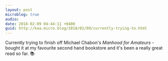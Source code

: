 ```yaml
---
layout: post
microblog: true
audio: 
date: 2018-02-09 04:44:11 +0400
guid: http://kaa.micro.blog/2018/02/09/currently-trying-to.html
---
```

Currently trying to finish off Michael Chabon's _Manhood for Amateurs_ - bought it at my favourite second hand bookstore and it's been a really great read so far. 📚
